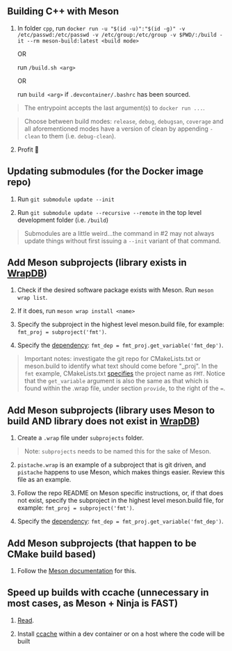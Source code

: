 ## Building C++ with Meson

1. In folder `cpp`, run `docker run -u "$(id -u)":"$(id -g)" -v /etc/passwd:/etc/passwd -v /etc/group:/etc/group -v $PWD/:/build -it --rm meson-build:latest <build mode>`

    OR

    run `/build.sh <arg>`

    OR 

    run `build <arg>` if `.devcontainer/.bashrc` has been sourced.

> The entrypoint accepts the last argument(s) to `docker run ...`.

> Choose between build modes: `release`, `debug`, `debugsan`, `coverage` and all aforementioned modes have a version of clean by appending `-clean` to them (i.e. `debug-clean`).

2. Profit 💯 
 
## Updating submodules (for the Docker image repo)

1. Run `git submodule update --init`

2. Run `git submodule update --recursive --remote` in the top level development folder (i.e. `/build`)
> Submodules are a little weird...the command in #2 may not always update things without first issuing a `--init` variant of that command.

## Add Meson subprojects (library exists in [WrapDB](https://mesonbuild.com/Wrapdb-projects.html))

1. Check if the desired software package exists with Meson.  Run `meson wrap list`.

2. If it does, run `meson wrap install <name>`

3. Specify the subproject in the highest level meson.build file, for example: `fmt_proj = subproject('fmt')`.

4. Specify the [dependency](https://mesonbuild.com/Dependencies.html#dependencies): `fmt_dep = fmt_proj.get_variable('fmt_dep')`.
> Important notes: investigate the git repo for CMakeLists.txt or meson.build to identify what text should come before "_proj".  In the `fmt` example, CMakeLists.txt [specifies](https://github.com/fmtlib/fmt/blob/master/CMakeLists.txt#L66) the project name as `FMT`.  Notice that the `get_variable` argument is also the same as that which is found within the .wrap file, under section `provide`, to the right of the `=`.

## Add Meson subprojects (library uses Meson to build AND library does not exist in [WrapDB](https://mesonbuild.com/Wrapdb-projects.html))

1. Create a `.wrap` file under `subprojects` folder.
> Note: `subprojects` needs to be named this for the sake of Meson.

2. `pistache.wrap` is an example of a subproject that is git driven, and `pistache` happens to use Meson, which makes things easier.  Review this file as an example.

3. Follow the repo README on Meson specific instructions, or, if that does not exist, specify the subproject in the highest level meson.build file, for example: `fmt_proj = subproject('fmt')`.

4. Specify the [dependency](https://mesonbuild.com/Dependencies.html#dependencies): `fmt_dep = fmt_proj.get_variable('fmt_dep')`.

## Add Meson subprojects (that happen to be CMake build based)

1. Follow the [Meson documentation](https://mesonbuild.com/CMake-module.html#cmake-subprojects) for this.

## Speed up builds with ccache (unnecessary in most cases, as Meson + Ninja is FAST)

1. [Read](https://mesonbuild.com/Feature-autodetection.html#ccache).

2. Install [ccache](https://ccache.dev/) within a dev container or on a host where the code will be built
